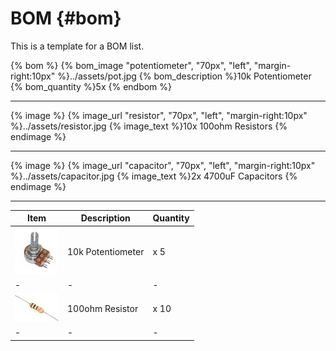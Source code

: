 # BOM {#bom}

This is a template for a BOM list.

{% bom %}
    {% bom_image "potentiometer", "70px", "left", "margin-right:10px" %}../assets/pot.jpg
    {% bom_description %}10k Potentiometer
    {% bom_quantity %}5x
{% endbom %}

---

{% image %}
    {% image_url "resistor", "70px", "left", "margin-right:10px" %}../assets/resistor.jpg
    {% image_text %}10x 100ohm Resistors
{% endimage %}

---

{% image %}
    {% image_url "capacitor", "70px", "left", "margin-right:10px" %}../assets/capacitor.jpg
    {% image_text %}2x 4700uF Capacitors
{% endimage %}

---

|Item|Description|Quantity|
|-|-|-|
|![potentiometer](../assets/pot-small.jpg)|10k Potentiometer|x 5|
|-|-|-|
|![resistor](../assets/resistor-small.jpg)|100ohm Resistor|x 10|
|-|-|-|





